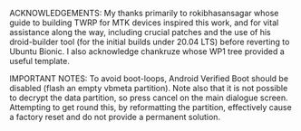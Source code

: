 ACKNOWLEDGEMENTS: My thanks primarily to rokibhasansagar whose guide to building TWRP for MTK devices inspired this work, and for vital assistance along the way, including crucial patches and the use of his droid-builder tool (for the initial builds under 20.04 LTS) before reverting to Ubuntu Bionic. I also acknowledge chankruze whose WP1 tree provided a useful template. 

IMPORTANT NOTES: To avoid boot-loops, Android Verified Boot should be disabled (flash an empty vbmeta partition). Note also that it is not possible to decrypt the data partition, so press cancel on the main dialogue screen. Attempting to get round this, by reformatting the partition, effectively cause a factory reset and do not provide a permanent solution.
